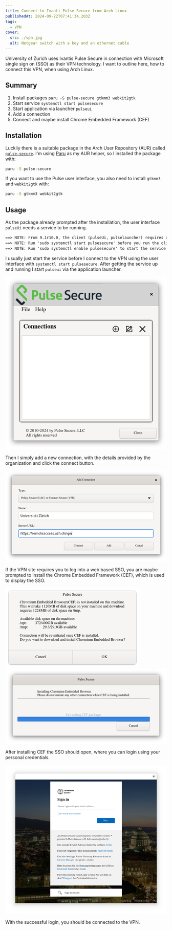 ```yaml
---
title: Connect to Ivanti Pulse Secure from Arch Linux
publishedAt: 2024-09-22T07:41:34.203Z
tags:
  - VPN
cover:
  src: ./vpn.jpg
  alt: Netgear switch with a key and an ethernet cable
---
```


University of Zurich uses Ivantis Pulse Secure in connection with Microsoft single sign on (SSO) as their VPN technology. I want to outline here, how to connect this VPN, when using Arch Linux.

## Summary

1. Install packages `paru -S pulse-secure gtkmm3 webkit2gtk`
1. Start service `systemctl start pulsesecure`
1. Start application via launcher `pulseui`
1. Add a connection
1. Connect and maybe install Chrome Embedded Framework (CEF)

## Installation

Luckily there is a suitable package in the Arch User Repository (AUR) called [`pulse-secure`](https://aur.archlinux.org/packages/pulse-secure). I'm using [Paru](https://github.com/Morganamilo/paru) as my AUR helper, so I installed the package with:

```bash
paru -S pulse-secure
```

If you want to use the Pulse user interface, you also need to install `gtkmm3` and `webkit2gtk` with:

```bash
paru -S gtkmm3 webkit2gtk
```

## Usage

As the package already prompted after the installation, the user interface `pulseUi` needs a service to be running.

```txt
==> NOTE: From 9.1r10.0, the client (pulseUi, pulselauncher) requires a service called pulsesecure.
==> NOTE: Run 'sudo systemctl start pulsesecure' before you run the client.
==> NOTE: Run 'sudo systemctl enable pulsesecure' to start the service automatically in boot.
```

I usually just start the service before I connect to the VPN using the user interface with `systemctl start pulsesecure`. After getting the service up and running I start `pulseui` via the application launcher.

![Pulse Secure UI](./vpn-ui.png)

Then I simply add a new connection, with the details provided by the organization and click the connect button.

![Pulse Secure UI: Add a connection](./vpn-connection.png)

If the VPN site requires you to log into a web based SSO, you are maybe prompted to install the Chrome Embedded Framework (CEF), which is used to display the SSO.

![Pulse Secure UI: Install CEF](./vpn-cef.png)
![Pulse Secure UI: Download CEF](./vpn-cef-downloading.png)

After installing CEF the SSO should open, where you can login using your personal credentials.

![Pulse Secure UI](./vpn-sso.png)

With the successful login, you should be connected to the VPN.

